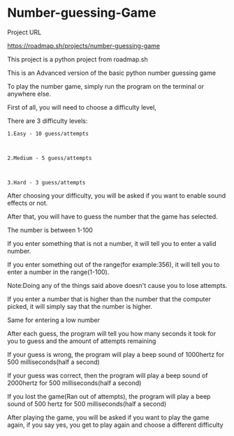 # Number-guessing-Game
Project URL



https://roadmap.sh/projects/number-guessing-game





This project is a python project from roadmap.sh





This is an Advanced version of the basic python number guessing game



To play the number game, simply run the program on the terminal or anywhere else.




First of all, you will need to choose a difficulty level,



There are 3 difficulty levels:

    
 
    1.Easy - 10 guess/attempts

    
    
    2.Medium - 5 guess/attempts
    
    
    
    3.Hard - 3 guess/attempts



After choosing your difficulty, you will be asked if you want to enable sound effects or not.




After that, you will have to guess the number that the game has selected.



The number is between 1-100



If you enter something that is not a number, it will tell you to enter a valid number.



If you enter something out of the range(for example:356), it will tell you to enter a number in the range(1-100).


Note:Doing any of the things said above doesn't cause you to lose attempts.



If you enter a number that is higher than the number that the computer picked, it will simply say that the number is higher.



Same for entering a low number



After each guess, the program will tell you how many seconds it took for you to guess and the amount of attempts remaining



If your guess is wrong, the program will play a beep sound of 1000hertz for 500 milliseconds(half a second)



If your guess was correct, then the program will play a beep sound of 2000hertz for 500 milliseconds(half a second)



If you lost the game(Ran out of attempts), the program will play a beep sound of 500 hertz for 500 milliseconds(half a second)



After playing the game, you will be asked if you want to play the game again, if you say yes, you get to play again and choose a different difficulty

